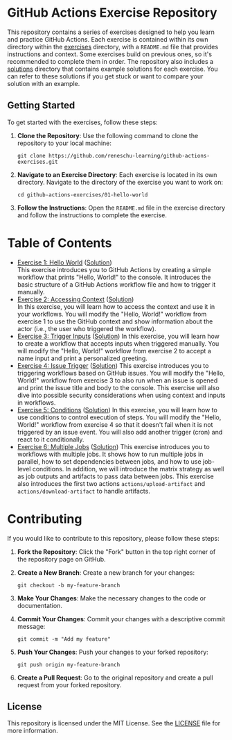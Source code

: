 # GitHub Actions Exercise Repository
This repository contains a series of exercises designed to help you learn and practice GitHub Actions. Each exercise is contained within its own directory within the [exercises](./exercises/) directory, with a `README.md` file that provides instructions and context. Some exercises build on previous ones, so it's recommended to complete them in order. The repository also includes a [solutions](./solutions/) directory that contains example solutions for each exercise. You can refer to these solutions if you get stuck or want to compare your solution with an example.

## Getting Started
To get started with the exercises, follow these steps:

1. **Clone the Repository**: Use the following command to clone the repository to your local machine:
   ```
   git clone https://github.com/reneschu-learning/github-actions-exercises.git
   ```

2. **Navigate to an Exercise Directory**: Each exercise is located in its own directory. Navigate to the directory of the exercise you want to work on:
   ```
   cd github-actions-exercises/01-hello-world
   ```

3. **Follow the Instructions**: Open the `README.md` file in the exercise directory and follow the instructions to complete the exercise.

# Table of Contents
- [Exercise 1: Hello World](./exercises/01-hello-world/README.md) ([Solution](./solutions/01-hello-world/))  
  This exercise introduces you to GitHub Actions by creating a simple workflow that prints "Hello, World!" to the console. It introduces the basic structure of a GitHub Actions workflow file and how to trigger it manually.
- [Exercise 2: Accessing Context](./exercises/02-accessing-context/README.md) ([Solution](./solutions/02-accessing-context/))  
  In this exercise, you will learn how to access the context and use it in your workflows. You will modify the "Hello, World!" workflow from exercise 1 to use the GitHub context and show information about the actor (i.e., the user who triggered the workflow).
- [Exercise 3: Trigger Inputs](./exercises/03-trigger-inputs/README.md) ([Solution](./solutions/03-trigger-inputs/))
  In this exercise, you will learn how to create a workflow that accepts inputs when triggered manually. You will modify the "Hello, World!" workflow from exercise 2 to accept a name input and print a personalized greeting.
- [Exercise 4: Issue Trigger](./exercises/04-issue-trigger/README.md) ([Solution](./solutions/04-issue-trigger/))
  This exercise introduces you to triggering workflows based on GitHub issues. You will modify the "Hello, World!" workflow from exercise 3 to also run when an issue is opened and print the issue title and body to the console. This exercise will also dive into possible security considerations when using context and inputs in workflows.
- [Exercise 5: Conditions](./exercises/05-conditions/README.md) ([Solution](./solutions/05-conditions/))
  In this exercise, you will learn how to use conditions to control execution of steps. You will modify the "Hello, World!" workflow from exercise 4 so that it doesn't fail when it is not triggered by an issue event. You will also add another trigger (cron) and react to it conditionally.
- [Exercise 6: Multiple Jobs](./exercises/06-multiple-jobs/README.md) ([Solution](./solutions/06-multiple-jobs/))
  This exercise introduces you to workflows with multiple jobs. It shows how to run multiple jobs in parallel, how to set dependencies between jobs, and how to use job-level conditions. In addition, we will introduce the matrix strategy as well as job outputs and artifacts to pass data between jobs. This exercise also introduces the first two actions `actions/upload-artifact` and `actions/download-artifact` to handle artifacts.

# Contributing
If you would like to contribute to this repository, please follow these steps:

1. **Fork the Repository**: Click the "Fork" button in the top right corner of the repository page on GitHub.

2. **Create a New Branch**: Create a new branch for your changes:
   ```
   git checkout -b my-feature-branch
   ```

3. **Make Your Changes**: Make the necessary changes to the code or documentation.

4. **Commit Your Changes**: Commit your changes with a descriptive commit message:
   ```
   git commit -m "Add my feature"
   ```

5. **Push Your Changes**: Push your changes to your forked repository:
   ```
   git push origin my-feature-branch
   ```

6. **Create a Pull Request**: Go to the original repository and create a pull request from your forked repository.

## License
This repository is licensed under the MIT License. See the [LICENSE](LICENSE) file for more information.